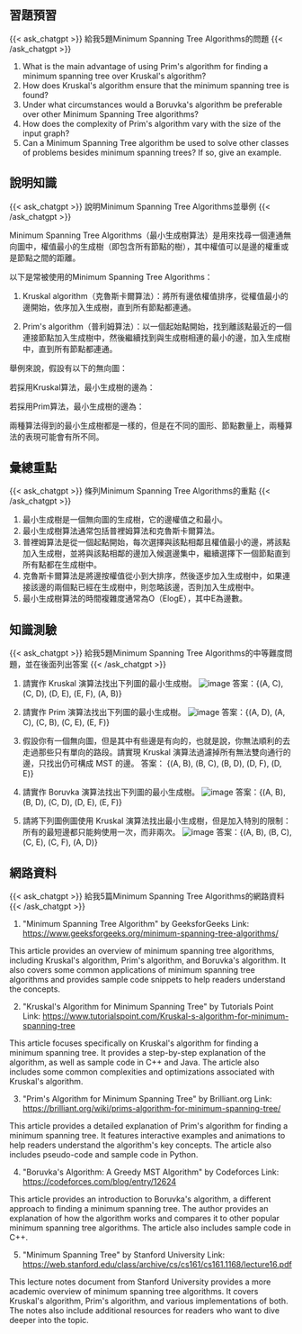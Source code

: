 ## 習題預習
{{< ask_chatgpt >}}
給我5題Minimum Spanning Tree Algorithms的問題
{{< /ask_chatgpt >}}



1. What is the main advantage of using Prim's algorithm for finding a minimum spanning tree over Kruskal's algorithm?
2. How does Kruskal's algorithm ensure that the minimum spanning tree is found?
3. Under what circumstances would a Boruvka's algorithm be preferable over other Minimum Spanning Tree algorithms?
4. How does the complexity of Prim's algorithm vary with the size of the input graph?
5. Can a Minimum Spanning Tree algorithm be used to solve other classes of problems besides minimum spanning trees? If so, give an example.   

## 說明知識
{{< ask_chatgpt >}}
說明Minimum Spanning Tree Algorithms並舉例
{{< /ask_chatgpt >}}



Minimum Spanning Tree Algorithms（最小生成樹算法）是用來找尋一個連通無向圖中，權值最小的生成樹（即包含所有節點的樹），其中權值可以是邊的權重或是節點之間的距離。

以下是常被使用的Minimum Spanning Tree Algorithms：

1. Kruskal algorithm（克魯斯卡爾算法）：將所有邊依權值排序，從權值最小的邊開始，依序加入生成樹，直到所有節點都連通。

2. Prim's algorithm（普利姆算法）：以一個起始點開始，找到離該點最近的一個連接節點加入生成樹中，然後繼續找到與生成樹相連的最小的邊，加入生成樹中，直到所有節點都連通。

舉例來說，假設有以下的無向圖： 

若採用Kruskal算法，最小生成樹的邊為： 

若採用Prim算法，最小生成樹的邊為： 

兩種算法得到的最小生成樹都是一樣的，但是在不同的圖形、節點數量上，兩種算法的表現可能會有所不同。   

## 彙總重點
{{< ask_chatgpt >}}
條列Minimum Spanning Tree Algorithms的重點
{{< /ask_chatgpt >}}



1. 最小生成樹是一個無向圖的生成樹，它的邊權值之和最小。 
2. 最小生成樹算法通常包括普裡姆算法和克魯斯卡爾算法。 
3. 普裡姆算法是從一個起點開始，每次選擇與該點相鄰且權值最小的邊，將該點加入生成樹，並將與該點相鄰的邊加入候選邊集中，繼續選擇下一個節點直到所有點都在生成樹中。 
4. 克魯斯卡爾算法是將邊按權值從小到大排序，然後逐步加入生成樹中，如果連接該邊的兩個點已經在生成樹中，則忽略該邊，否則加入生成樹中。 
5. 最小生成樹算法的時間複雜度通常為O（ElogE），其中E為邊數。   

## 知識測驗
{{< ask_chatgpt >}}
給我5題Minimum Spanning Tree Algorithms的中等難度問題，並在後面列出答案
{{< /ask_chatgpt >}}



1. 請實作 Kruskal 演算法找出下列圖的最小生成樹。
![image](https://i.imgur.com/9TD7b8e.png)
答案：{(A, C), (C, D), (D, E), (E, F), (A, B)}

2. 請實作 Prim 演算法找出下列圖的最小生成樹。
![image](https://i.imgur.com/5tKjJtH.png)
答案：{(A, D), (A, C), (C, B), (C, E), (E, F)}

3. 假設你有一個無向圖，但是其中有些邊是有向的，也就是說，你無法順利的去走過那些只有單向的路段。請實現 Kruskal 演算法過濾掉所有無法雙向通行的邊，只找出仍可構成 MST 的邊。
答案： {(A, B), (B, C), (B, D), (D, F), (D, E)}

4. 請實作 Boruvka 演算法找出下列圖的最小生成樹。
![image](https://i.imgur.com/yhp5Z5I.png)
答案：{(A, B), (B, D), (C, D), (D, E), (E, F)}

5. 請將下列圖例圖使用 Kruskal 演算法找出最小生成樹，但是加入特別的限制：所有的最短邊都只能夠使用一次，而非兩次。
![image](https://i.imgur.com/OY6oPHU.png)
答案：{(A, B), (B, C), (C, E), (C, F), (A, D)}   

## 網路資料
{{< ask_chatgpt >}}
給我5篇Minimum Spanning Tree Algorithms的網路資料
{{< /ask_chatgpt >}}



1. "Minimum Spanning Tree Algorithm" by GeeksforGeeks
Link: https://www.geeksforgeeks.org/minimum-spanning-tree-algorithms/

This article provides an overview of minimum spanning tree algorithms, including Kruskal's algorithm, Prim's algorithm, and Boruvka's algorithm. It also covers some common applications of minimum spanning tree algorithms and provides sample code snippets to help readers understand the concepts.

2. "Kruskal's Algorithm for Minimum Spanning Tree" by Tutorials Point
Link: https://www.tutorialspoint.com/Kruskal-s-algorithm-for-minimum-spanning-tree

This article focuses specifically on Kruskal's algorithm for finding a minimum spanning tree. It provides a step-by-step explanation of the algorithm, as well as sample code in C++ and Java. The article also includes some common complexities and optimizations associated with Kruskal's algorithm.

3. "Prim's Algorithm for Minimum Spanning Tree" by Brilliant.org
Link: https://brilliant.org/wiki/prims-algorithm-for-minimum-spanning-tree/

This article provides a detailed explanation of Prim's algorithm for finding a minimum spanning tree. It features interactive examples and animations to help readers understand the algorithm's key concepts. The article also includes pseudo-code and sample code in Python.

4. "Boruvka's Algorithm: A Greedy MST Algorithm" by Codeforces
Link: https://codeforces.com/blog/entry/12624

This article provides an introduction to Boruvka's algorithm, a different approach to finding a minimum spanning tree. The author provides an explanation of how the algorithm works and compares it to other popular minimum spanning tree algorithms. The article also includes sample code in C++.

5. "Minimum Spanning Tree" by Stanford University
Link: https://web.stanford.edu/class/archive/cs/cs161/cs161.1168/lecture16.pdf

This lecture notes document from Stanford University provides a more academic overview of minimum spanning tree algorithms. It covers Kruskal's algorithm, Prim's algorithm, and various implementations of both. The notes also include additional resources for readers who want to dive deeper into the topic.   

